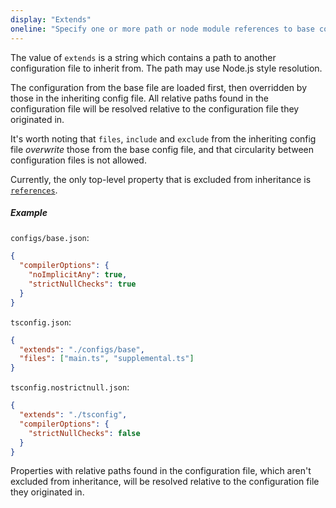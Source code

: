 ```yaml
---
display: "Extends"
oneline: "Specify one or more path or node module references to base configuration files from which settings are inherited."
---
```


The value of `extends` is a string which contains a <span class='definition'>path to another configuration file</span> to inherit from.
The path may use Node.js style resolution.

<span class='important'>The configuration from the base file are loaded first</span>, then <span class='important'>overridden</span> by those in the inheriting config file. All relative paths found in the configuration file will be <span class='important'>resolved</span> relative to the configuration file they originated in.

<span class='important'>It's worth noting that `files`, `include` and `exclude` from the inheriting config file _overwrite_ those from the
base config file</span>, and that circularity between configuration files is not allowed.

Currently, the only top-level property that is excluded from inheritance is [`references`](#references).

##### Example

`configs/base.json`:

```json tsconfig
{
  "compilerOptions": {
    "noImplicitAny": true,
    "strictNullChecks": true
  }
}
```

`tsconfig.json`:

```json tsconfig
{
  "extends": "./configs/base",
  "files": ["main.ts", "supplemental.ts"]
}
```

`tsconfig.nostrictnull.json`:

```json tsconfig
{
  "extends": "./tsconfig",
  "compilerOptions": {
    "strictNullChecks": false
  }
}
```

Properties with relative paths found in the configuration file, which aren't excluded from inheritance, will be resolved relative to the configuration file they originated in.

